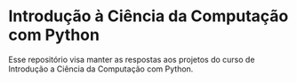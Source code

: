 # Introdução à Ciência da Computação com Python

Esse repositório visa manter as respostas aos projetos do curso de Introdução a Ciência da Computação com Python.
